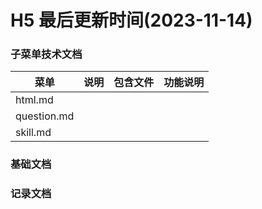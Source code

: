 <!--
 * @Description: html使用规范
 * @Author: panrui
 * @Date: 2023-04-25 08:57:17
 * @LastEditTime: 2023-06-15 09:04:22
 * @LastEditors: panrui
 * 不忘初心,不负梦想
-->

# H5 最后更新时间(2023-11-14)

### 子菜单技术文档

| 菜单        | 说明 | 包含文件 | 功能说明 |
| ----------- | ---- | -------- | -------- |
| html.md     |      |          |          |
| question.md |      |          |          |
| skill.md    |      |          |          |

### 基础文档

### 记录文档
